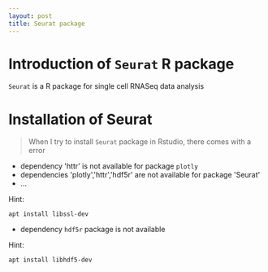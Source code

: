 ```yaml
---
layout: post
title: Seurat package
---
```


# Introduction of `Seurat` R package

`Seurat` is a R package for single cell RNASeq data analysis


# Installation of Seurat

> When I try to install `Seurat` package in Rstudio, there comes with a error

* dependency 'httr' is not available for package `plotly`
* dependencies 'plotly','httr','hdf5r' are not available for package 'Seurat'
* ...

Hint:

`apt install libssl-dev` 


* dependency `hdf5r` package is not available

Hint:

`apt install libhdf5-dev`


